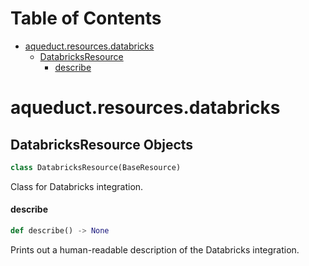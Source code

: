 # Table of Contents

* [aqueduct.resources.databricks](#aqueduct.resources.databricks)
  * [DatabricksResource](#aqueduct.resources.databricks.DatabricksResource)
    * [describe](#aqueduct.resources.databricks.DatabricksResource.describe)

<a id="aqueduct.resources.databricks"></a>

# aqueduct.resources.databricks

<a id="aqueduct.resources.databricks.DatabricksResource"></a>

## DatabricksResource Objects

```python
class DatabricksResource(BaseResource)
```

Class for Databricks integration.

<a id="aqueduct.resources.databricks.DatabricksResource.describe"></a>

#### describe

```python
def describe() -> None
```

Prints out a human-readable description of the Databricks integration.

